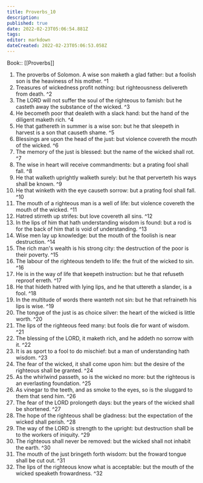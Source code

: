 ```yaml
---
title: Proverbs_10
description: 
published: true
date: 2022-02-23T05:06:54.881Z
tags: 
editor: markdown
dateCreated: 2022-02-23T05:06:53.058Z
---
```


 Book:: [[Proverbs]]
 1. The proverbs of Solomon. A wise son maketh a glad father: but a foolish son is the heaviness of his mother. ^1
 2. Treasures of wickedness profit nothing: but righteousness delivereth from death. ^2
 3. The LORD will not suffer the soul of the righteous to famish: but he casteth away the substance of the wicked. ^3
 4. He becometh poor that dealeth with a slack hand: but the hand of the diligent maketh rich. ^4
 5. He that gathereth in summer is a wise son: but he that sleepeth in harvest is a son that causeth shame. ^5
 6. Blessings are upon the head of the just: but violence covereth the mouth of the wicked. ^6
 7. The memory of the just is blessed: but the name of the wicked shall rot. ^7
 8. The wise in heart will receive commandments: but a prating fool shall fall. ^8
 9. He that walketh uprightly walketh surely: but he that perverteth his ways shall be known. ^9
 10. He that winketh with the eye causeth sorrow: but a prating fool shall fall. ^10
 11. The mouth of a righteous man is a well of life: but violence covereth the mouth of the wicked. ^11
 12. Hatred stirreth up strifes: but love covereth all sins. ^12
 13. In the lips of him that hath understanding wisdom is found: but a rod is for the back of him that is void of understanding. ^13
 14. Wise men lay up knowledge: but the mouth of the foolish is near destruction. ^14
 15. The rich man's wealth is his strong city: the destruction of the poor is their poverty. ^15
 16. The labour of the righteous tendeth to life: the fruit of the wicked to sin. ^16
 17. He is in the way of life that keepeth instruction: but he that refuseth reproof erreth. ^17
 18. He that hideth hatred with lying lips, and he that uttereth a slander, is a fool. ^18
 19. In the multitude of words there wanteth not sin: but he that refraineth his lips is wise. ^19
 20. The tongue of the just is as choice silver: the heart of the wicked is little worth. ^20
 21. The lips of the righteous feed many: but fools die for want of wisdom. ^21
 22. The blessing of the LORD, it maketh rich, and he addeth no sorrow with it. ^22
 23. It is as sport to a fool to do mischief: but a man of understanding hath wisdom. ^23
 24. The fear of the wicked, it shall come upon him: but the desire of the righteous shall be granted. ^24
 25. As the whirlwind passeth, so is the wicked no more: but the righteous is an everlasting foundation. ^25
 26. As vinegar to the teeth, and as smoke to the eyes, so is the sluggard to them that send him. ^26
 27. The fear of the LORD prolongeth days: but the years of the wicked shall be shortened. ^27
 28. The hope of the righteous shall be gladness: but the expectation of the wicked shall perish. ^28
 29. The way of the LORD is strength to the upright: but destruction shall be to the workers of iniquity. ^29
 30. The righteous shall never be removed: but the wicked shall not inhabit the earth. ^30
 31. The mouth of the just bringeth forth wisdom: but the froward tongue shall be cut out. ^31
 32. The lips of the righteous know what is acceptable: but the mouth of the wicked speaketh frowardness. ^32
